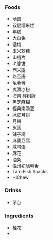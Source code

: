 ### Foods
- 汤圆
- 双层糯米糕
- 年糕
- 大白兔
- 话梅
- 玉米软糖
- 山楂片
- 老婆饼
- 西米露
- 路豆唐
- 龟苓膏
- 爽滑凉粉
- 海南 椰树牌
- 黑芝麻糊
- 經典南溪豆
- 冰皮月餅
- 月餅
- 皮蛋
- 辣子鸡
- 麻婆豆腐
- 咸鸭蛋
- 麻花
- 油条
- 温州初旭鸭舌 
- Taro Fish Snacks
- HiChew
### Drinks
- 茅台
### Ingredients
- 桂花
- 
